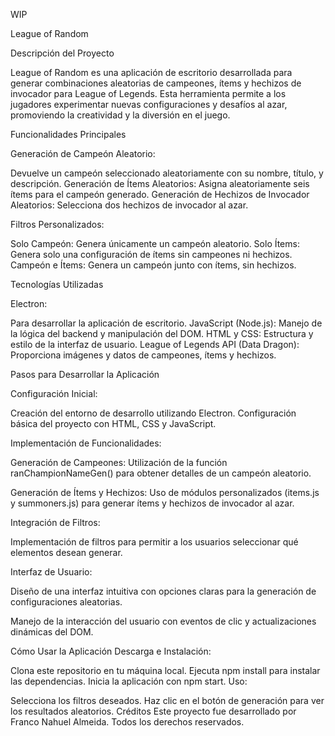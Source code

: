 WIP

League of Random

Descripción del Proyecto

League of Random es una aplicación de escritorio desarrollada para generar combinaciones aleatorias de campeones, ítems y hechizos de invocador para League of Legends. Esta herramienta permite a los jugadores experimentar nuevas configuraciones y desafíos al azar, promoviendo la creatividad y la diversión en el juego.

Funcionalidades Principales

Generación de Campeón Aleatorio: 

Devuelve un campeón seleccionado aleatoriamente con su nombre, título, y descripción.
Generación de Ítems Aleatorios: Asigna aleatoriamente seis ítems para el campeón generado.
Generación de Hechizos de Invocador Aleatorios: Selecciona dos hechizos de invocador al azar.

Filtros Personalizados:

Solo Campeón: Genera únicamente un campeón aleatorio.
Solo Ítems: Genera solo una configuración de ítems sin campeones ni hechizos.
Campeón e Ítems: Genera un campeón junto con ítems, sin hechizos.

Tecnologías Utilizadas

Electron:

Para desarrollar la aplicación de escritorio.
JavaScript (Node.js): Manejo de la lógica del backend y manipulación del DOM.
HTML y CSS: Estructura y estilo de la interfaz de usuario.
League of Legends API (Data Dragon): Proporciona imágenes y datos de campeones, ítems y hechizos.

Pasos para Desarrollar la Aplicación

Configuración Inicial:

Creación del entorno de desarrollo utilizando Electron.
Configuración básica del proyecto con HTML, CSS y JavaScript.

Implementación de Funcionalidades:

Generación de Campeones: Utilización de la función ranChampionNameGen() para obtener detalles de un campeón aleatorio.

Generación de Ítems y Hechizos: Uso de módulos personalizados (items.js y summoners.js) para generar ítems y hechizos de invocador al azar.

Integración de Filtros:

Implementación de filtros para permitir a los usuarios seleccionar qué elementos desean generar.

Interfaz de Usuario:

Diseño de una interfaz intuitiva con opciones claras para la generación de configuraciones aleatorias.

Manejo de la interacción del usuario con eventos de clic y actualizaciones dinámicas del DOM.

Cómo Usar la Aplicación
Descarga e Instalación:

Clona este repositorio en tu máquina local.
Ejecuta npm install para instalar las dependencias.
Inicia la aplicación con npm start.
Uso:

Selecciona los filtros deseados.
Haz clic en el botón de generación para ver los resultados aleatorios.
Créditos
Este proyecto fue desarrollado por Franco Nahuel Almeida. Todos los derechos reservados.

